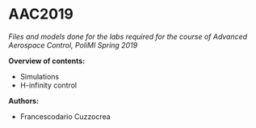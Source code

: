 __AAC2019__
===============

_Files and models done for the labs required for the course of Advanced Aerospace Control, PoliMI Spring 2019_

__Overview of contents:__

* Simulations 
* H-infinity control

__Authors:__

* Francescodario Cuzzocrea
